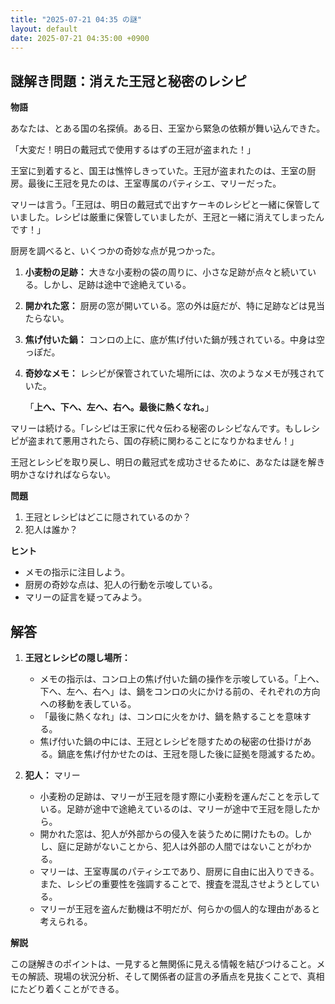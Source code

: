 ```yaml
---
title: "2025-07-21 04:35 の謎"
layout: default
date: 2025-07-21 04:35:00 +0900
---
```

## 謎解き問題：消えた王冠と秘密のレシピ

**物語**

あなたは、とある国の名探偵。ある日、王室から緊急の依頼が舞い込んできた。

「大変だ！明日の戴冠式で使用するはずの王冠が盗まれた！」

王室に到着すると、国王は憔悴しきっていた。王冠が盗まれたのは、王室の厨房。最後に王冠を見たのは、王室専属のパティシエ、マリーだった。

マリーは言う。「王冠は、明日の戴冠式で出すケーキのレシピと一緒に保管していました。レシピは厳重に保管していましたが、王冠と一緒に消えてしまったんです！」

厨房を調べると、いくつかの奇妙な点が見つかった。

1.  **小麦粉の足跡：** 大きな小麦粉の袋の周りに、小さな足跡が点々と続いている。しかし、足跡は途中で途絶えている。
2.  **開かれた窓：** 厨房の窓が開いている。窓の外は庭だが、特に足跡などは見当たらない。
3.  **焦げ付いた鍋：** コンロの上に、底が焦げ付いた鍋が残されている。中身は空っぽだ。
4.  **奇妙なメモ：** レシピが保管されていた場所には、次のようなメモが残されていた。

    「**上へ、下へ、左へ、右へ。最後に熱くなれ。**」

マリーは続ける。「レシピは王家に代々伝わる秘密のレシピなんです。もしレシピが盗まれて悪用されたら、国の存続に関わることになりかねません！」

王冠とレシピを取り戻し、明日の戴冠式を成功させるために、あなたは謎を解き明かさなければならない。

**問題**

1.  王冠とレシピはどこに隠されているのか？
2.  犯人は誰か？

**ヒント**

*   メモの指示に注目しよう。
*   厨房の奇妙な点は、犯人の行動を示唆している。
*   マリーの証言を疑ってみよう。

## 解答

1.  **王冠とレシピの隠し場所：**

    *   メモの指示は、コンロ上の焦げ付いた鍋の操作を示唆している。「上へ、下へ、左へ、右へ」は、鍋をコンロの火にかける前の、それぞれの方向への移動を表している。
    *   「最後に熱くなれ」は、コンロに火をかけ、鍋を熱することを意味する。
    *   焦げ付いた鍋の中には、王冠とレシピを隠すための秘密の仕掛けがある。鍋底を焦げ付かせたのは、王冠を隠した後に証拠を隠滅するため。

2.  **犯人：** マリー

    *   小麦粉の足跡は、マリーが王冠を隠す際に小麦粉を運んだことを示している。足跡が途中で途絶えているのは、マリーが途中で王冠を隠したから。
    *   開かれた窓は、犯人が外部からの侵入を装うために開けたもの。しかし、庭に足跡がないことから、犯人は外部の人間ではないことがわかる。
    *   マリーは、王室専属のパティシエであり、厨房に自由に出入りできる。また、レシピの重要性を強調することで、捜査を混乱させようとしている。
    *   マリーが王冠を盗んだ動機は不明だが、何らかの個人的な理由があると考えられる。

**解説**

この謎解きのポイントは、一見すると無関係に見える情報を結びつけること。メモの解読、現場の状況分析、そして関係者の証言の矛盾点を見抜くことで、真相にたどり着くことができる。
